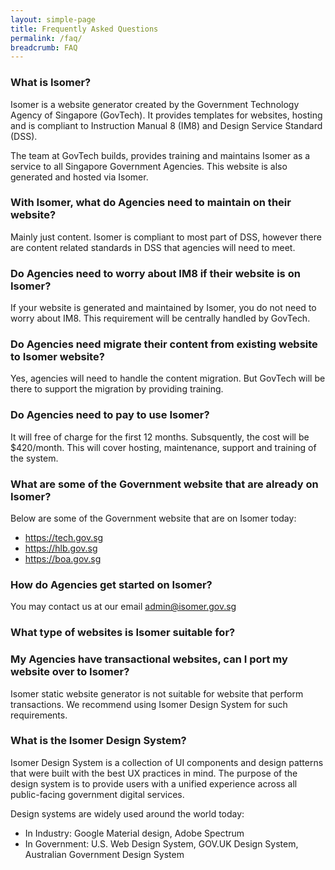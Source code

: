 ```yaml
---
layout: simple-page
title: Frequently Asked Questions
permalink: /faq/
breadcrumb: FAQ
---
```


### **What is Isomer?**
Isomer is a website generator created by the Government Technology Agency of Singapore (GovTech). 
It provides templates for websites, hosting and is compliant to Instruction Manual 8 (IM8) and Design Service Standard (DSS).

The team at GovTech builds, provides training and maintains Isomer as a service to all Singapore Government Agencies. 
This website is also generated and hosted via Isomer.

### **With Isomer, what do Agencies need to maintain on their website?**
Mainly just content. Isomer is compliant to most part of DSS, however there are content related standards in DSS that agencies will need to meet.

### **Do Agencies need to worry about IM8 if their website is on Isomer?**
If your website is generated and maintained by Isomer, you do not need to worry about IM8. 
This requirement will be centrally handled by GovTech.

### **Do Agencies need migrate their content from existing website to Isomer website?**
Yes, agencies will need to handle the content migration. But GovTech will be there to support the migration by providing training.

### **Do Agencies need to pay to use Isomer?**
It will free of charge for the first 12 months. Subsquently, the cost will be $420/month. 
This will cover hosting, maintenance, support and training of the system.

### **What are some of the Government website that are already on Isomer?**
Below are some of the Government website that are on Isomer today:
* https://tech.gov.sg
* https://hlb.gov.sg
* https://boa.gov.sg

### **How do Agencies get started on Isomer?**
You may contact us at our email admin@isomer.gov.sg

### **What type of websites is Isomer suitable for?**


### **My Agencies have transactional websites, can I port my website over to Isomer?**
Isomer static website generator is not suitable for website that perform transactions. 
We recommend using Isomer Design System for such requirements. 

### **What is the Isomer Design System?**
Isomer Design System is a collection of UI components and design patterns that were built with the best UX practices in mind. The purpose of the design system is to provide users with a unified experience across all public-facing government digital services.

Design systems are widely used around the world today:
* In Industry: Google Material design, Adobe Spectrum
* In Government: U.S. Web Design System, GOV.UK Design System, Australian Government Design System
